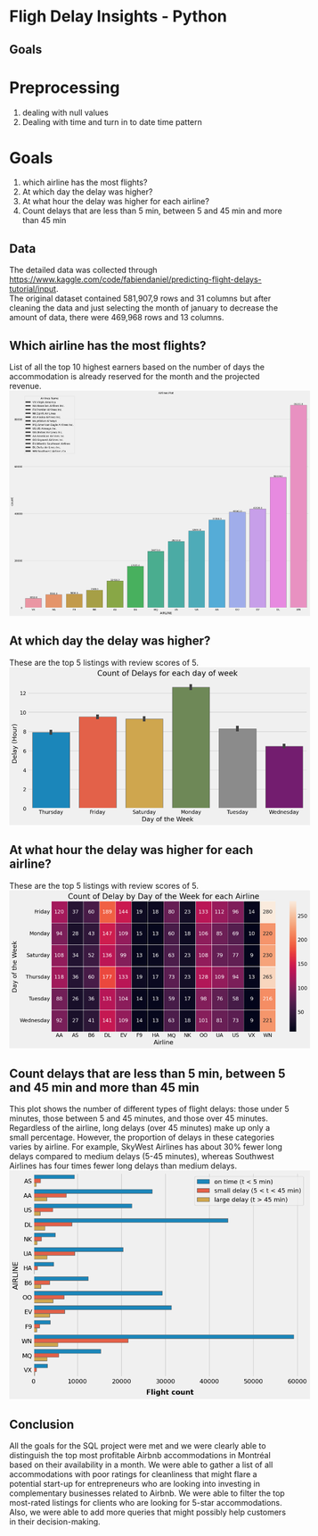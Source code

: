 
# Fligh Delay Insights - Python


## Goals
# Preprocessing

1. dealing with null values
2. Dealing with time and turn in to date time pattern

# Goals

1. which airline has the most flights?
2. At which day the delay was higher?
3. At what hour the delay was higher for each airline?
4. Count delays that are less than 5 min, between 5 and 45 min and more than 45 min

## Data
The detailed data was collected through https://www.kaggle.com/code/fabiendaniel/predicting-flight-delays-tutorial/input.
<br> The original dataset contained 581,907,9 rows and 31 columns but after cleaning the data and just selecting the month of january to decrease the amount of data, there were 469,968 rows and 13 columns.

## Which airline has the most flights?
List of all the top 10 highest earners based on the number of days the accommodation is already reserved for the month and the projected revenue.
<img src="./output/output.png" style="max-width: 540px"/>


## At which day the delay was higher?
These are the top 5 listings with review scores of 5.
<img src="./output/output4.png" style="max-width: 540px"/>


## At what hour the delay was higher for each airline?
These are the top 5 listings with review scores of 5.
<img src="./output/output3.png" style="max-width: 540px"/>

## Count delays that are less than 5 min, between 5 and 45 min and more than 45 min
This plot shows the number of different types of flight delays: those under 5 minutes, those between 5 and 45 minutes, and those over 45 minutes. Regardless of the airline, long delays (over 45 minutes) make up only a small percentage. However, the proportion of delays in these categories varies by airline. For example, SkyWest Airlines has about 30% fewer long delays compared to medium delays (5-45 minutes), whereas Southwest Airlines has four times fewer long delays than medium delays.
<img src="./output/output2.png" style="max-width: 540px"/>


## Conclusion
All the goals for the SQL project were met and we were clearly able to distinguish the top most profitable Airbnb accommodations in Montréal based on their availability in a month. We were able to gather a list of all accommodations with poor ratings for cleanliness that might flare a potential start-up for entrepreneurs who are looking into investing in complementary businesses related to Airbnb. We were able to filter the top most-rated listings for clients who are looking for 5-star accommodations. Also, we were able to add more queries that might possibly help customers in their decision-making.

